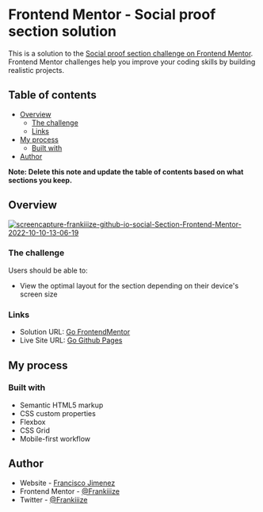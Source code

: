 # Frontend Mentor - Social proof section solution

This is a solution to the [Social proof section challenge on Frontend Mentor](https://www.frontendmentor.io/challenges/social-proof-section-6e0qTv_bA). Frontend Mentor challenges help you improve your coding skills by building realistic projects. 

## Table of contents

- [Overview](#overview)
  - [The challenge](#the-challenge)
  - [Links](#links)
- [My process](#my-process)
  - [Built with](#built-with)
- [Author](#author)


**Note: Delete this note and update the table of contents based on what sections you keep.**

## Overview

<a href="https://ibb.co/qkMM5Fq"><img src="https://i.ibb.co/9s99t3K/screencapture-frankiiize-github-io-social-Section-Frontend-Mentor-2022-10-10-13-06-19.png" alt="screencapture-frankiiize-github-io-social-Section-Frontend-Mentor-2022-10-10-13-06-19" target="_blank" border="0"></a>

### The challenge


Users should be able to:

- View the optimal layout for the section depending on their device's screen size


### Links

- Solution URL: [Go FrontendMentor](https://www.frontendmentor.io/solutions/made-with-html-and-sass-pyeYDYt80)
- Live Site URL: [Go Github Pages](https://frankiiize.github.io/socialSection-FrontendMentor/)

## My process

### Built with

- Semantic HTML5 markup
- CSS custom properties
- Flexbox
- CSS Grid
- Mobile-first workflow


## Author

- Website - [Francisco Jimenez](https://github.com/Frankiiize)
- Frontend Mentor - [@Frankiiize](https://www.frontendmentor.io/profile/Frankiiize)
- Twitter - [@Frankiiize](https://www.twitter.com/frankiiize)


